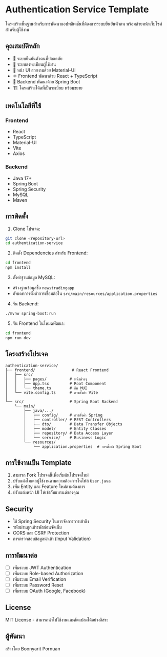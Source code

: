 # Authentication Service Template

โครงสร้างพื้นฐานสำหรับการพัฒนาแอปพลิเคชันที่ต้องการระบบยืนยันตัวตน พร้อมด้วยหน้าเว็บไซต์สำหรับผู้ใช้งาน

## คุณสมบัติหลัก

- 🔐 ระบบยืนยันตัวตนที่ปลอดภัย
- 📝 ระบบลงทะเบียนผู้ใช้งาน
- 🎨 หน้า UI สวยงามด้วย Material-UI
- ⚛️ Frontend พัฒนาด้วย React + TypeScript
- 🚀 Backend พัฒนาด้วย Spring Boot
- 🏗️ โครงสร้างโค้ดที่เป็นระเบียบ พร้อมขยาย

## เทคโนโลยีที่ใช้

### Frontend
- React
- TypeScript
- Material-UI
- Vite
- Axios

### Backend
- Java 17+
- Spring Boot
- Spring Security
- MySQL
- Maven

## การติดตั้ง

1. Clone โปรเจค:
```bash
git clone <repository-url>
cd authentication-service
```

2. ติดตั้ง Dependencies สำหรับ Frontend:
```bash
cd frontend
npm install
```

3. ตั้งค่าฐานข้อมูล MySQL:
- สร้างฐานข้อมูลชื่อ `newstradingapp`
- อัพเดทการตั้งค่าการเชื่อมต่อใน `src/main/resources/application.properties`

4. รัน Backend:
```bash
./mvnw spring-boot:run
```

5. รัน Frontend ในโหมดพัฒนา:
```bash
cd frontend
npm run dev
```

## โครงสร้างโปรเจค

```
authentication-service/
├── frontend/                # React Frontend
│   ├── src/
│   │   ├── pages/          # หน้าต่างๆ
│   │   ├── App.tsx         # Root Component
│   │   └── theme.ts        # ธีม MUI
│   └── vite.config.ts      # การตั้งค่า Vite
│
└── src/                    # Spring Boot Backend
    └── main/
        ├── java/.../
        │   ├── config/     # การตั้งค่า Spring
        │   ├── controller/ # REST Controllers
        │   ├── dto/        # Data Transfer Objects
        │   ├── model/      # Entity Classes
        │   ├── repository/ # Data Access Layer
        │   └── service/    # Business Logic
        └── resources/
            └── application.properties  # การตั้งค่า Spring Boot
```

## การใช้งานเป็น Template

1. สามารถ Fork โปรเจคนี้เพื่อเริ่มต้นโปรเจคใหม่
2. ปรับแต่งโมเดลผู้ใช้งานตามความต้องการในไฟล์ `User.java`
3. เพิ่ม Entity และ Feature ใหม่ตามต้องการ
4. ปรับแต่งหน้า UI ให้เข้ากับแบรนด์ของคุณ

## Security

- ใช้ Spring Security ในการจัดการการเข้าถึง
- รหัสผ่านถูกเข้ารหัสก่อนจัดเก็บ
- CORS และ CSRF Protection
- การตรวจสอบข้อมูลนำเข้า (Input Validation)

## การพัฒนาต่อ

- [ ] เพิ่มระบบ JWT Authentication
- [ ] เพิ่มระบบ Role-based Authorization
- [ ] เพิ่มระบบ Email Verification
- [ ] เพิ่มระบบ Password Reset
- [ ] เพิ่มระบบ OAuth (Google, Facebook)

## License

MIT License - สามารถนำไปใช้งานและดัดแปลงได้อย่างอิสระ

## ผู้พัฒนา

สร้างโดย Boonyarit Pornuan
